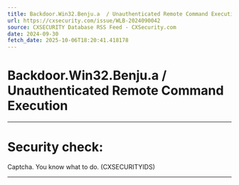 ```yaml
---
title: Backdoor.Win32.Benju.a  / Unauthenticated Remote Command Execution
url: https://cxsecurity.com/issue/WLB-2024090042
source: CXSECURITY Database RSS Feed - CXSecurity.com
date: 2024-09-30
fetch_date: 2025-10-06T18:20:41.418178
---
```


# Backdoor.Win32.Benju.a  / Unauthenticated Remote Command Execution

---

# Security check:

Captcha. You know what to do. (CXSECURITYIDS)

---